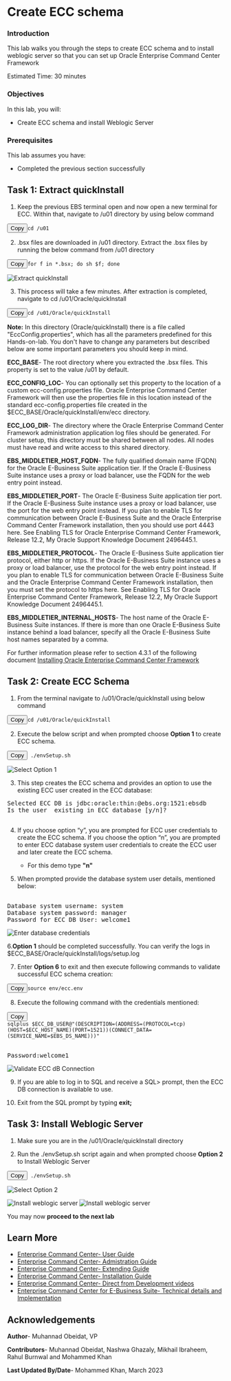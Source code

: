 #  Create ECC schema 


### Introduction


This lab walks you through the steps to create ECC schema and to install weblogic server so that you can set up Oracle Enterprise Command Center Framework



Estimated Time: 30 minutes

### Objectives
In this lab, you will:
* Create ECC schema and install Weblogic Server


### Prerequisites

This lab assumes you have:
* Completed the previous section successfully 

##  


## Task 1: Extract quickInstall 

1. Keep the previous EBS terminal open and now open a new terminal for ECC. Within that, navigate to /u01 directory by using below command

<pre><button class="copy-button" title="Copy text to clipboard">Copy</button><code class="hljs apache"><span class="copy-code"><span class="hljs-attribute">cd /u01
</span></code></pre></li>

2. .bsx files are downloaded in /u01 directory. Extract the .bsx files by running the below command from /u01 directory 




<pre><button class="copy-button" title="Copy text to clipboard">Copy</button><code class="hljs apache"><span class="copy-code"><span class="hljs-attribute">for f in *.bsx; do sh $f; done
</span></code></pre></li>

![Extract quickInstall](../images/quickinstall.png "Extract quickInstall")

3. This process will take a few minutes. After extraction is completed, navigate to cd /u01/Oracle/quickInstall

<pre><button class="copy-button" title="Copy text to clipboard">Copy</button><code class="hljs apache"><span class="copy-code"><span class="hljs-attribute">cd /u01/Oracle/quickInstall
</span></code></pre></li>


**Note:** In this directory (Oracle/quickInstall) there is a file called "EccConfig.properties", which has all the parameters predefined for this Hands-on-lab. You don't have to change any parameters but described below are some important parameters you should keep in mind. 


**ECC_BASE**- The root directory where you extracted the .bsx files. This property is set to the value /u01 by default.

**ECC\_CONFIG\_LOC**- You can optionally set this property to the location of a custom ecc-config.properties file. Oracle Enterprise Command Center Framework will then use the properties file in this location instead of the standard ecc-config.properties file created in the $ECC_BASE/Oracle/quickInstall/env/ecc directory.

**ECC\_LOG\_DIR**- The directory where the Oracle Enterprise Command Center Framework administration application log files should be generated. For cluster setup, this directory must be shared between all nodes. All nodes must have read and write access to this shared directory.

**EBS\_MIDDLETIER\_HOST\_FQDN**- The fully qualified domain name (FQDN) for the Oracle E-Business Suite application tier. If the Oracle E-Business Suite instance uses a proxy or load balancer, use the FQDN for the web entry point instead.

**EBS\_MIDDLETIER\_PORT**- The Oracle E-Business Suite application tier port. If the Oracle E-Business Suite instance uses a proxy or load balancer, use the port for the web entry point instead. If you plan to enable TLS for communication between Oracle E-Business Suite and the Oracle Enterprise Command Center Framework installation, then you should use port 4443 here. See Enabling TLS for Oracle Enterprise Command Center Framework, Release 12.2, My Oracle Support Knowledge Document 2496445.1.

**EBS\_MIDDLETIER\_PROTOCOL**- The Oracle E-Business Suite application tier protocol, either http or https. If the Oracle E-Business Suite instance uses a proxy or load balancer, use the protocol for the web entry point instead. If you plan to enable TLS for communication between Oracle E-Business Suite and the Oracle Enterprise Command Center Framework installation, then you must set the protocol to https here. See Enabling TLS for Oracle Enterprise Command Center Framework, Release 12.2, My Oracle Support Knowledge Document 2496445.1.

**EBS\_MIDDLETIER\_INTERNAL\_HOSTS**- The host name of the Oracle E-Business Suite instances. If there is more than one Oracle E-Business Suite instance behind a load balancer, specify all the Oracle E-Business Suite host names separated by a comma.

For further information please refer to section 4.3.1 of the following document
[Installing Oracle Enterprise Command Center Framework](https://mosemp.us.oracle.com/epmos/faces/ui/km/DocumentDisplay.jspx?_afrLoop=263547950196438&id=2495053.1&_afrWindowMode=0&_adf.ctrl-state=1can4pxb6b_4#schemabackup)



## Task 2: Create ECC Schema

1. From the terminal navigate to /u01/Oracle/quickInstall using below command

<pre><button class="copy-button" title="Copy text to clipboard">Copy</button><code class="hljs apache"><span class="copy-code"><span class="hljs-attribute">cd /u01/Oracle/quickInstall
</span></code></pre></li>

2. Execute the below script and when prompted choose **Option 1** to create ECC schema. 

<pre><button class="copy-button" title="Copy text to clipboard">Copy</button><code class="hljs apache"><span class="copy-code"><span class="hljs-attribute"> ./envSetup.sh
</span></code></pre></li>


![Select Option 1](../images/selectoption.png "Select Option 1")




3. This step creates the ECC schema and provides an option to use the existing ECC user created in the ECC database:

<pre style="">Selected ECC DB is jdbc:oracle:thin:@ebs.org:1521:ebsdb
Is the user <ECC_DB_USERNAME> existing in ECC database [y/n]?<password>

</pre>


4. If you choose option “y”, you are prompted for ECC user credentials to create the ECC schema. If you choose the option “n”, you are prompted to enter ECC database system user credentials to create the ECC user and later create the ECC schema.

   * For this demo type **"n"**

5. When prompted provide the database system user details, mentioned below:
 <pre><span class="hljs-attribute">
Database system username: system
Database system password: manager
Password for ECC DB User: welcome1
</span></code></pre></li>


![Enter database credentials](../images/eccschema0.png "Enter database credentials")


6.**Option 1** should be completed successfully. You can verify the logs in $ECC_BASE/Oracle/quickInstall/logs/setup.log

7. Enter **Option 6** to exit and then execute following commands to validate  successful ECC schema creation:


<pre><button class="copy-button" title="Copy text to clipboard">Copy</button><code class="hljs apache"><span class="copy-code"><span class="hljs-attribute">source env/ecc.env
</span></code></pre></li>



8. Execute the following command with the credentials mentioned:

<pre><button class="copy-button" title="Copy text to clipboard">Copy</button><code class="hljs apache"><span class="copy-code"><span class="hljs-attribute">
sqlplus $ECC_DB_USER@"(DESCRIPTION=(ADDRESS=(PROTOCOL=tcp)(HOST=$ECC_HOST_NAME)(PORT=1521))(CONNECT_DATA=(SERVICE_NAME=$EBS_DS_NAME)))"</span></code></pre></li>

 <pre><span class="hljs-attribute">
Password:welcome1
</span></code></pre></li>


![Validate ECC dB Connection](../images/systemmanager1.png "Validate ECC dB Connection")

9. If you are able to log in to SQL and receive a SQL> prompt, then the ECC DB connection is available to use. 

10. Exit from the SQL prompt by typing **exit;**

## Task 3: Install Weblogic Server

1. Make sure you are in the  /u01/Oracle/quickInstall directory 

2. Run the ./envSetup.sh script again and when prompted choose **Option 2** to Install Weblogic Server 

<pre><button class="copy-button" title="Copy text to clipboard">Copy</button><code class="hljs apache"><span class="copy-code"><span class="hljs-attribute"> ./envSetup.sh
</span></code></pre></li>



   ![Select Option 2](../images/selectoption.png "Select Option 2")

   ![Install weblogic server](../images/weblogic0.png "Install weblogic server")
   ![Install weblogic server](../images/weblogic.png "Install weblogic server")

You may now **proceed to the next lab**

## Learn More
* [Enterprise Command Center- User Guide](https://docs.oracle.com/cd/E26401_01/doc.122/e22956/T27641T671922.htm)
* [Enterprise Command Center- Admistration Guide](https://docs.oracle.com/cd/E26401_01/doc.122/f34732/toc.htm)
* [Enterprise Command Center- Extending Guide](https://docs.oracle.com/cd/E26401_01/doc.122/f21671/T673609T673618.htm)
* [Enterprise Command Center- Installation Guide](https://support.oracle.com/epmos/faces/DocumentDisplay?_afrLoop=264801675930013&id=2495053.1&_afrWindowMode=0&_adf.ctrl-state=1c6rxqpyoj_102)
* [Enterprise Command Center- Direct from Development videos](https://learn.oracle.com/ols/course/ebs-enterprise-command-centers-direct-from-development/50662/60350)
* [Enterprise Command Center for E-Business Suite- Technical details and Implementation](https://mylearn.oracle.com/ou/component/-/117416)

## Acknowledgements

**Author**- Muhannad Obeidat, VP

**Contributors**-  Muhannad Obeidat, Nashwa Ghazaly, Mikhail Ibraheem, Rahul Burnwal and Mohammed Khan

**Last Updated By/Date**- Mohammed Khan, March 2023


